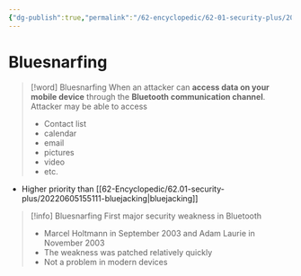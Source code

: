```yaml
---
{"dg-publish":true,"permalink":"/62-encyclopedic/62-01-security-plus/20220605155600-bluesnarfing/","dgHomeLink":true,"dgPassFrontmatter":false}
---
```



# Bluesnarfing

>[!word] Bluesnarfing
> When an attacker can **access data on your mobile device** through the **Bluetooth communication channel**.
> Attacker may be able to access 
> - Contact list 
> - calendar 
> - email 
> - pictures 
> - video 
> - etc.

- Higher priority than [[62-Encyclopedic/62.01-security-plus/20220605155111-bluejacking|bluejacking]] 

> [!info] Bluesnarfing
> First major security weakness in Bluetooth 
> - Marcel Holtmann in September 2003 and Adam Laurie in November 2003 
> - The weakness was patched relatively quickly 
> - Not a problem in modern devices 
